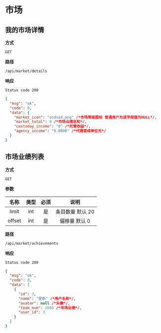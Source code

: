 # 市场

## 我的市场详情

**方式**

`GET`

**路径**

`/api/market/details`

**响应**

`Status code 200`

```json
{
  "msg": "ok",
  "code": 0,
  "data": {
    "market_icon": "asdsad.png" /*市场等级图标 普通用户为该字段值为NULL*/,
    "market_total": 0 /*市场业绩总和*/,
    "custoday_income": "0" /*托管收益*/,
    "agency_income": "0.0000" /*代理提成单位元*/
  }
}
```

## 市场业绩列表

**方式**

`GET`

**参数**

|  名称  | 类型 | 必须 |       说明       |
| :----: | :--: | :--: | :--------------: |
| limit  | int  |  是  | 条目数量 默认 20 |
| offset | int  |  是  |  偏移量 默认 0   |

**路径**

`/api/market/achievements`

**响应**

`Status code 200`

```json
{
  "msg": "ok",
  "code": 0,
  "data": [
    {
      "id": 3,
      "name": "里斯" /*用户名称*/,
      "avatar": null /*头像*/,
      "team_num": 2000 /*市场业绩*/,
      "user_id": 3
    }
  ]
}
```
